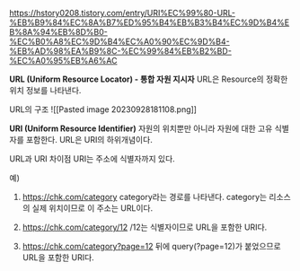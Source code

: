 https://hstory0208.tistory.com/entry/URI%EC%99%80-URL-%EB%B9%84%EC%8A%B7%ED%95%B4%EB%B3%B4%EC%9D%B4%EB%8A%94%EB%8D%B0-%EC%B0%A8%EC%9D%B4%EC%A0%90%EC%9D%B4-%EB%AD%98%EA%B9%8C-%EC%99%84%EB%B2%BD-%EC%A0%95%EB%A6%AC

**URL (Uniform Resource Locator) - 통합 자원 지시자**
URL은 Resource의 정확한 위치 정보를 나타낸다.

URL의 구조
![[Pasted image 20230928181108.png]]


**URI (Uniform Resource Identifier)**
자원의 위치뿐만 아니라 자원에 대한 고유 식별자를 포함한다.
URL은 URI의 하위개념이다.

URL과 URI 차이점
URI는 주소에 식별자까지 있다.

예)
1. https://chk.com/category
	category라는 경로를 나타낸다.
	category는 리소스의 실제 위치이므로 이 주소는 URL이다.
	
2. https://chk.com/category/12
	/12는 식별자이므로 URL을 포함한 URI다.
	
3. https://chk.com/category?page=12
	뒤에 query(?page=12)가 붙었으므로 URL을 포함한 URI다.